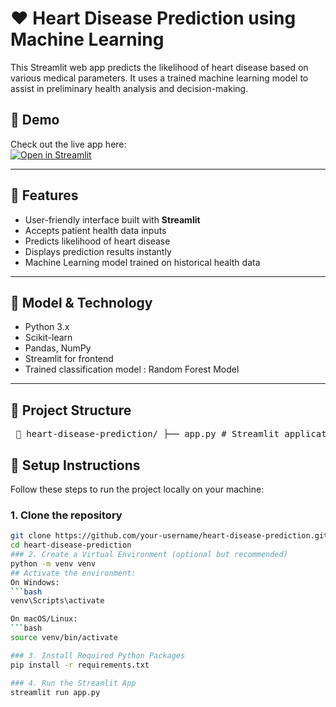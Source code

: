 # ❤️ Heart Disease Prediction using Machine Learning

This Streamlit web app predicts the likelihood of heart disease based on various medical parameters. It uses a trained machine learning model to assist in preliminary health analysis and decision-making.

## 🚀 Demo

Check out the live app here:  
[![Open in Streamlit](https://static.streamlit.io/badges/streamlit_badge_black_white.svg)](https://heartdiseaseprediction7.streamlit.app/)  

---

## 📌 Features

- User-friendly interface built with **Streamlit**
- Accepts patient health data inputs
- Predicts likelihood of heart disease
- Displays prediction results instantly
- Machine Learning model trained on historical health data

---

## 🧠 Model & Technology

- Python 3.x
- Scikit-learn
- Pandas, NumPy
- Streamlit for frontend
- Trained classification model : Random Forest Model

---

## 📂 Project Structure
<pre> 📁 heart-disease-prediction/ ├── app.py # Streamlit application script ├── model.pkl # Trained machine learning model ├── requirements.txt # List of Python dependencies └── README.md # Project documentation </pre>

## 🔧 Setup Instructions
Follow these steps to run the project locally on your machine:
### 1. Clone the repository
```bash
git clone https://github.com/your-username/heart-disease-prediction.git
cd heart-disease-prediction
### 2. Create a Virtual Environment (optional but recommended)
python -m venv venv
## Activate the environment:
On Windows:
```bash
venv\Scripts\activate

On macOS/Linux:
```bash
source venv/bin/activate

### 3. Install Required Python Packages
pip install -r requirements.txt

### 4. Run the Streamlit App
streamlit run app.py
